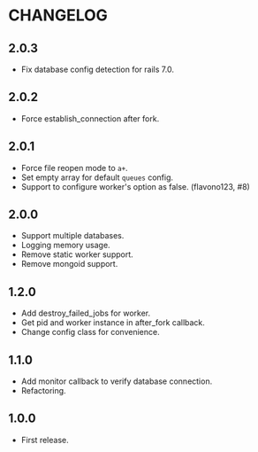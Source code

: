 # CHANGELOG

## 2.0.3

* Fix database config detection for rails 7.0.

## 2.0.2

* Force establish_connection after fork.

## 2.0.1

* Force file reopen mode to `a+`.
* Set empty array for default `queues` config.
* Support to configure worker's option as false. (flavono123, #8)

## 2.0.0

* Support multiple databases.
* Logging memory usage.
* Remove static worker support.
* Remove mongoid support.

## 1.2.0

* Add destroy_failed_jobs for worker.
* Get pid and worker instance in after_fork callback.
* Change config class for convenience.

## 1.1.0

* Add monitor callback to verify database connection.
* Refactoring.

## 1.0.0

* First release.
